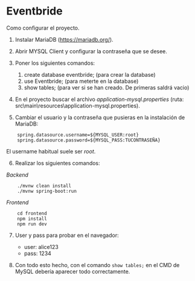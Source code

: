 # Eventbride

Como configurar el proyecto.

1. Instalar MariaDB (https://mariadb.org/).
2. Abrir MYSQL Client y configurar la contraseña que se desee.
3. Poner los siguientes comandos:
    1. create database eventbride; (para crear la database)
    2. use Eventbride; (para meterte en la database)
    3. show tables; (para ver si se han creado. De primeras saldrá vacio)


4. En el proyecto buscar el archivo *application-mysql.properties* (ruta: src\main\resources\application-mysql.properties).

5. Cambiar el usuario y la contraseña que pusieras en la instalación de MariaDB:
```
    spring.datasource.username=${MYSQL_USER:root}
    spring.datasource.password=${MYSQL_PASS:TUCONTRASEÑA}
```

El username habitual suele ser *root*.


6. Realizar los siguientes comandos:

*Backend*
```
    ./mvnw clean install
    ./mvnw spring-boot:run
```
*Frontend*
```
    cd frontend
    npm install
    npm run dev
```
7. User y pass para probar en el navegador:
    - user: alice123
    - pass: 1234

8. Con todo esto hecho, con el comando ```show tables;``` en el CMD de MySQL debería aparecer todo correctamente.
